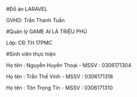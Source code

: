 #Đồ án LARAVEL

GVHD: Trần Thanh Tuấn

#Quản lý GAME AI LÀ TRIỆU PHÚ

Lớp: CĐ TH 17PMC

#Sinh viên thực hiện

Họ tên : Nguyễn Huyền Thoại - MSSV : 0306171304

Họ tên : Trần Thế Vinh - MSSV : 0306171318

Họ tên : Tôn Trọng Tín - MSSV : 0306171310

